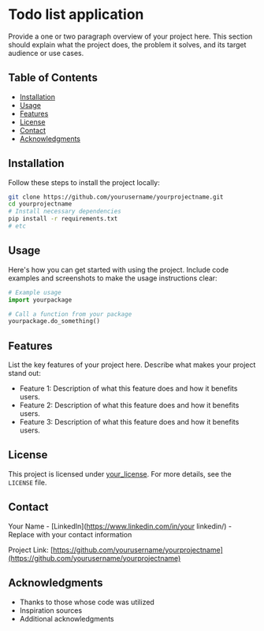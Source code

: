 # Todo list application

Provide a one or two paragraph overview of your project here. This section should explain what the project does, the problem it solves, and its target audience or use cases.

## Table of Contents

- [Installation](#installation)
- [Usage](#usage)
- [Features](#features)
- [License](#license)
- [Contact](#contact)
- [Acknowledgments](#acknowledgments)

## Installation

Follow these steps to install the project locally:

```bash
git clone https://github.com/yourusername/yourprojectname.git
cd yourprojectname
# Install necessary dependencies
pip install -r requirements.txt
# etc
```

## Usage

Here's how you can get started with using the project. Include code examples and screenshots to make the usage instructions clear:

```python
# Example usage
import yourpackage

# Call a function from your package
yourpackage.do_something()
```

## Features

List the key features of your project here. Describe what makes your project stand out:

- Feature 1: Description of what this feature does and how it benefits users.
- Feature 2: Description of what this feature does and how it benefits users.
- Feature 3: Description of what this feature does and how it benefits users.

## License

This project is licensed under [your_license](./LICENSE). For more details, see the `LICENSE` file.

## Contact

Your Name - [LinkedIn](https://www.linkedin.com/in/your linkedin/) - Replace with your contact information

Project Link: [https://github.com/yourusername/yourprojectname](https://github.com/yourusername/yourprojectname)

## Acknowledgments

- Thanks to those whose code was utilized
- Inspiration sources
- Additional acknowledgments
